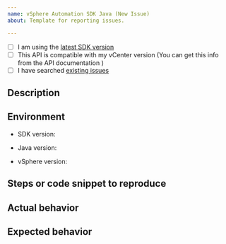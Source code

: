 ```yaml
---
name: vSphere Automation SDK Java (New Issue)
about: Template for reporting issues.

---
```


<!--
  We use GitHub Issues to track bugs or feature requests for vSphere Automation Java SDK
  For questions and discussions, Please visit forum: https://code.vmware.com/forums/7507/vsphere-automation-sdk-for-java
-->

<!-- Provide the following information so we can help you better -->

- [ ] I am using the [latest SDK version](https://github.com/vmware/vsphere-automation-sdk-java/releases)
- [ ] This API is compatible with my vCenter version (You can get this info from the API documentation )
- [ ] I have searched [existing issues](https://github.com/vmware/vsphere-automation-sdk-java/issues?utf8=%E2%9C%93&q=is%3Aissue)

## Description

## Environment
- SDK version: 
<!-- Required. -->

- Java version:
<!-- Required. Run `java --version` in your java environment and paste its result here. -->

- vSphere version:

## Steps or code snippet to reproduce

## Actual behavior

## Expected behavior
